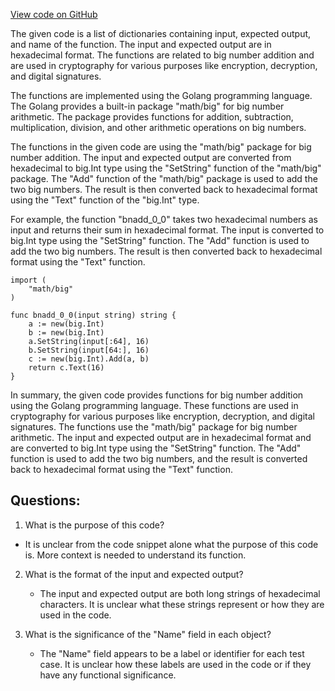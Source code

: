 [View code on GitHub](https://github.com/NethermindEth/nethermind/src/bench_precompiles/vectors/bnadd/common_bnadd.json)

The given code is a list of dictionaries containing input, expected output, and name of the function. The input and expected output are in hexadecimal format. The functions are related to big number addition and are used in cryptography for various purposes like encryption, decryption, and digital signatures.

The functions are implemented using the Golang programming language. The Golang provides a built-in package "math/big" for big number arithmetic. The package provides functions for addition, subtraction, multiplication, division, and other arithmetic operations on big numbers.

The functions in the given code are using the "math/big" package for big number addition. The input and expected output are converted from hexadecimal to big.Int type using the "SetString" function of the "math/big" package. The "Add" function of the "math/big" package is used to add the two big numbers. The result is then converted back to hexadecimal format using the "Text" function of the "big.Int" type.

For example, the function "bnadd_0_0" takes two hexadecimal numbers as input and returns their sum in hexadecimal format. The input is converted to big.Int type using the "SetString" function. The "Add" function is used to add the two big numbers. The result is then converted back to hexadecimal format using the "Text" function.

```
import (
    "math/big"
)

func bnadd_0_0(input string) string {
    a := new(big.Int)
    b := new(big.Int)
    a.SetString(input[:64], 16)
    b.SetString(input[64:], 16)
    c := new(big.Int).Add(a, b)
    return c.Text(16)
}
```

In summary, the given code provides functions for big number addition using the Golang programming language. These functions are used in cryptography for various purposes like encryption, decryption, and digital signatures. The functions use the "math/big" package for big number arithmetic. The input and expected output are in hexadecimal format and are converted to big.Int type using the "SetString" function. The "Add" function is used to add the two big numbers, and the result is converted back to hexadecimal format using the "Text" function.
## Questions: 
 1. What is the purpose of this code?
   - It is unclear from the code snippet alone what the purpose of this code is. More context is needed to understand its function.

2. What is the format of the input and expected output?
   - The input and expected output are both long strings of hexadecimal characters. It is unclear what these strings represent or how they are used in the code.

3. What is the significance of the "Name" field in each object?
   - The "Name" field appears to be a label or identifier for each test case. It is unclear how these labels are used in the code or if they have any functional significance.